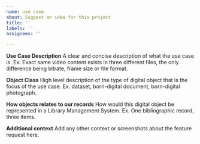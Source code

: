 ```yaml
---
name: use case
about: Suggest an idea for this project
title: ''
labels: ''
assignees: ''

---
```


**Use Case Description**
A clear and concise description of what the use case is. Ex. Exact same video content exists in three different files, the only difference being bitrate, frame size or file format. 

**Object Class**
High level description of the type of digital object that is the focus of the use case. Ex. dataset, born-digital document, born-digital photograph.

**How objects relates to our records**
How would this digital object be represented in a Library Management System. Ex. One bibliographic record, three items.

**Additional context**
Add any other context or screenshots about the feature request here.
